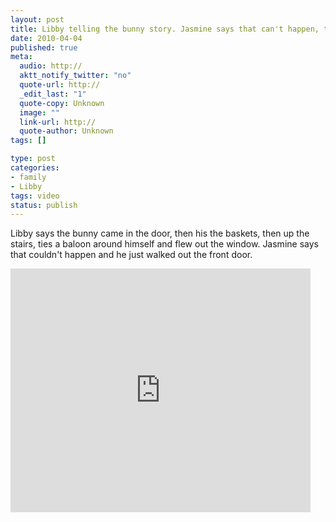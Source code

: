 ```yaml
--- 
layout: post
title: Libby telling the bunny story. Jasmine says that can't happen, the bunny uses the front door.
date: 2010-04-04
published: true
meta: 
  audio: http://
  aktt_notify_twitter: "no"
  quote-url: http://
  _edit_last: "1"
  quote-copy: Unknown
  image: ""
  link-url: http://
  quote-author: Unknown
tags: []

type: post
categories: 
- family
- Libby
tags: video
status: publish
---
```

Libby says the bunny came in the door, then his the baskets, then up the stairs, ties a baloon around himself and flew out the window. Jasmine says that couldn't happen and he just walked out the front door.

<iframe title="YouTube video player" allowfullscreen src="http://www.youtube.com/embed/9V-PeMd5m0c?rel=0" frameborder="0" height="390" width="480"></iframe>
